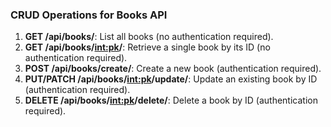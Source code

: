### CRUD Operations for Books API

1. **GET /api/books/**: List all books (no authentication required).
2. **GET /api/books/<int:pk>/**: Retrieve a single book by its ID (no authentication required).
3. **POST /api/books/create/**: Create a new book (authentication required).
4. **PUT/PATCH /api/books/<int:pk>/update/**: Update an existing book by ID (authentication required).
5. **DELETE /api/books/<int:pk>/delete/**: Delete a book by ID (authentication required).
